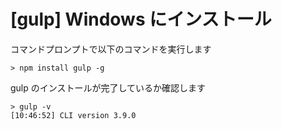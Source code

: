 # [gulp] Windows にインストール

コマンドプロンプトで以下のコマンドを実行します
```
> npm install gulp -g
```

gulp のインストールが完了しているか確認します
```
> gulp -v
[10:46:52] CLI version 3.9.0
```
